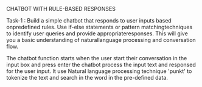CHATBOT WITH RULE-BASED RESPONSES

Task-1 : Build a simple chatbot that responds to user inputs based onpredefined rules. Use if-else statements or pattern matchingtechniques to identify user queries and provide appropriateresponses. This will give you a basic understanding of naturallanguage processing and conversation flow.

The chatbot function starts when the user start their conversation in the input box and press enter the chatbot process the input text and responsed for the user input.
It use Natural language processing technique 'punkt' to tokenize the text and search in the word in the pre-defined data.
